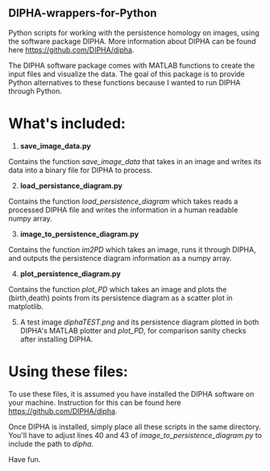 ## DIPHA-wrappers-for-Python
Python scripts for working with the persistence homology on images, using the software package DIPHA. 
More information about DIPHA can be found here https://github.com/DIPHA/dipha.

The DIPHA software package comes with MATLAB functions to create the input files and visualize the data. The goal of this
package is to provide Python alternatives to these functions because I wanted to run DIPHA through Python.


# What's included:
1. **save_image_data.py**

  Contains the function *save_image_data* that takes in an image and
  writes its data into a binary file for DIPHA to process.

2. **load_persistance_diagram.py**

  Contains the function *load_persistence_diagram*
  which takes reads a processed DIPHA file and writes the information in a human
  readable numpy array.
  
3. **image_to_persistence_diagram.py**

  Contains the function *im2PD* which takes an image,
  runs it through DIPHA, and outputs the persistence diagram information
  as a numpy array.
  
4. **plot_persistence_diagram.py** 

  Contains the function *plot_PD* which takes an image and plots the (birth,death) points from
  its persistence diagram as a scatter plot in matplotlib.
  
5. A test image *diphaTEST.png* and its persistence diagram plotted in both DIPHA's 
MATLAB plotter and *plot_PD*, for comparison sanity checks after installing DIPHA.


# Using these files:
To use these files, it is assumed you have installed the DIPHA software on your machine. Instruction for this can be found
here https://github.com/DIPHA/dipha.

Once DIPHA is installed, simply place all these scripts in the same directory. You'll have to adjust lines 40 and 43 of 
*image_to_persistence_diagram.py* to include the path to *dipha*.

Have fun.
